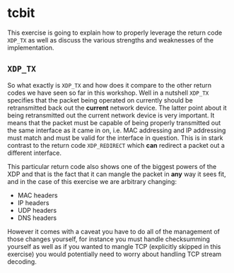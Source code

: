 # tcbit
This exercise is going to explain how to properly leverage the return code `XDP_TX` as well as discuss the various strengths and weaknesses of the implementation.

## `XDP_TX`
So what exactly is `XDP_TX` and how does it compare to the other return codes we have seen so far in this workshop. Well in a nutshell `XDP_TX` specifies that the packet being operated on currently should be retransmitted back out the **current** network device. The latter point about it being retransmitted out the current network device is very important. It means that the packet must be capable of being properly transmitted out the same interface as it came in on, i.e. MAC addressing and IP addressing must match and must be valid for the interface in question. This is in stark contrast to the return code `XDP_REDIRECT` which **can** redirect a packet out a different interface. 

This particular return code also shows one of the biggest powers of the XDP and that is the fact that it can mangle the packet in **any** way it sees fit, and in the case of this exercise we are arbitrary changing:
- MAC headers
- IP headers
- UDP headers
- DNS headers

However it comes with a caveat you have to do all of the management of those changes yourself, for instance you must handle checksumming yourself as well as if you wanted to mangle TCP (explicitly skipped in this exercise) you would potentially need to worry about handling TCP stream decoding.

